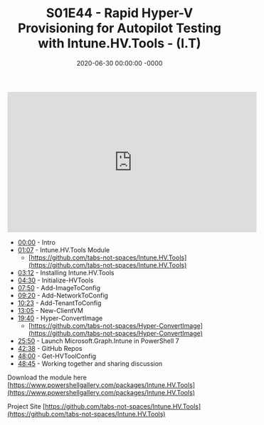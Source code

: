 ﻿---
layout: post
title: "S01E44 - Rapid Hyper-V Provisioning for Autopilot Testing with Intune.HV.Tools - (I.T)"
date: 2020-06-30 00:00:00 -0000
categories:
---

<iframe loading="lazy" width="560" height="315" src="https://www.youtube.com/embed/cBSeBb0CIRs" title="YouTube video player" frameborder="0" allow="accelerometer; autoplay; clipboard-write; encrypted-media; gyroscope; picture-in-picture" allowfullscreen></iframe>

 * [00:00](https://www.youtube.com/watch?v=cBSeBb0CIRs&t=0s) - Intro
 * [01:07](https://www.youtube.com/watch?v=cBSeBb0CIRs&t=67s) - Intune.HV.Tools Module
   - [https://github.com/tabs-not-spaces/Intune.HV.Tools](https://github.com/tabs-not-spaces/Intune.HV.Tools)
 * [03:12](https://www.youtube.com/watch?v=cBSeBb0CIRs&t=192s) - Installing Intune.HV.Tools
 * [04:30](https://www.youtube.com/watch?v=cBSeBb0CIRs&t=270s) - Initialize-HVTools
 * [07:50](https://www.youtube.com/watch?v=cBSeBb0CIRs&t=470s) - Add-ImageToConfig
 * [09:20](https://www.youtube.com/watch?v=cBSeBb0CIRs&t=560s) - Add-NetworkToConfig
 * [10:23](https://www.youtube.com/watch?v=cBSeBb0CIRs&t=623s) - Add-TenantToConfig
 * [13:05](https://www.youtube.com/watch?v=cBSeBb0CIRs&t=785s) - New-ClientVM
 * [19:40](https://www.youtube.com/watch?v=cBSeBb0CIRs&t=1180s) - Hyper-ConvertImage
   - [https://github.com/tabs-not-spaces/Hyper-ConvertImage](https://github.com/tabs-not-spaces/Hyper-ConvertImage)
 * [25:50](https://www.youtube.com/watch?v=cBSeBb0CIRs&t=1550s) - Launch Microsoft.Graph.Intune in PowerShell 7
 * [42:38](https://www.youtube.com/watch?v=cBSeBb0CIRs&t=2558s) - GitHub Repos
 * [48:00](https://www.youtube.com/watch?v=cBSeBb0CIRs&t=2880s) - Get-HVToolConfig
 * [48:45](https://www.youtube.com/watch?v=cBSeBb0CIRs&t=2925s) - Working together and sharing discussion

Download the module here
[https://www.powershellgallery.com/packages/Intune.HV.Tools](https://www.powershellgallery.com/packages/Intune.HV.Tools)

Project Site
[https://github.com/tabs-not-spaces/Intune.HV.Tools](https://github.com/tabs-not-spaces/Intune.HV.Tools)

